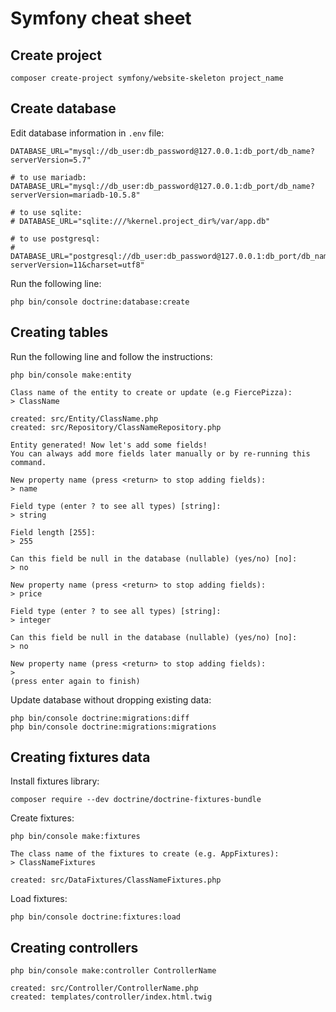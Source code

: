# Symfony cheat sheet

## Create project

```
composer create-project symfony/website-skeleton project_name
```

## Create database

Edit database information in ```.env``` file:

```
DATABASE_URL="mysql://db_user:db_password@127.0.0.1:db_port/db_name?serverVersion=5.7"

# to use mariadb:
DATABASE_URL="mysql://db_user:db_password@127.0.0.1:db_port/db_name?serverVersion=mariadb-10.5.8"

# to use sqlite:
# DATABASE_URL="sqlite:///%kernel.project_dir%/var/app.db"

# to use postgresql:
# DATABASE_URL="postgresql://db_user:db_password@127.0.0.1:db_port/db_name?serverVersion=11&charset=utf8"
```

Run the following line:

```
php bin/console doctrine:database:create
```

## Creating tables

Run the following line and follow the instructions:
```
php bin/console make:entity

Class name of the entity to create or update (e.g FiercePizza):
> ClassName

created: src/Entity/ClassName.php
created: src/Repository/ClassNameRepository.php

Entity generated! Now let's add some fields!
You can always add more fields later manually or by re-running this command.

New property name (press <return> to stop adding fields):
> name

Field type (enter ? to see all types) [string]:
> string

Field length [255]:
> 255

Can this field be null in the database (nullable) (yes/no) [no]:
> no

New property name (press <return> to stop adding fields):
> price

Field type (enter ? to see all types) [string]:
> integer

Can this field be null in the database (nullable) (yes/no) [no]:
> no

New property name (press <return> to stop adding fields):
>
(press enter again to finish)
```

Update database without dropping existing data:

```
php bin/console doctrine:migrations:diff
php bin/console doctrine:migrations:migrations
```

## Creating fixtures data

Install fixtures library:

```
composer require --dev doctrine/doctrine-fixtures-bundle

```

Create fixtures:

```
php bin/console make:fixtures

The class name of the fixtures to create (e.g. AppFixtures):
> ClassNameFixtures

created: src/DataFixtures/ClassNameFixtures.php
```

Load fixtures:

```
php bin/console doctrine:fixtures:load
```

## Creating controllers

```
php bin/console make:controller ControllerName

created: src/Controller/ControllerName.php
created: templates/controller/index.html.twig
```
